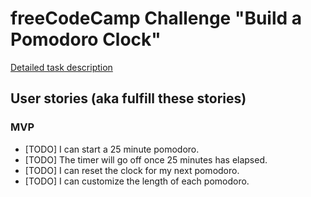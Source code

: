 # freeCodeCamp Challenge "Build a Pomodoro Clock"

[Detailed task description](https://www.freecodecamp.com/challenges/build-a-pomodoro-clock)

## User stories (aka fulfill these stories)
### MVP
- [TODO] I can start a 25 minute pomodoro.
- [TODO] The timer will go off once 25 minutes has elapsed.
- [TODO] I can reset the clock for my next pomodoro.
- [TODO] I can customize the length of each pomodoro.
